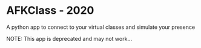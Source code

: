 # AFKClass - 2020
A python app to connect to your virtual classes and simulate your presence

NOTE: This app is deprecated and may not work...
